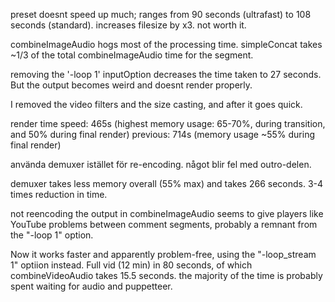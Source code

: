 preset doesnt speed up much; ranges from 90 seconds (ultrafast) to 108 seconds (standard). increases filesize by x3.
not worth it.

combineImageAudio hogs most of the processing time. 
simpleConcat takes ~1/3 of the total combineImageAudio time for the segment.

removing the '-loop 1' inputOption decreases the time taken to 27 seconds. But the output becomes weird and doesnt render properly.

I removed the video filters and the size casting, and after it goes quick.

render time speed: 465s (highest memory usage: 65-70%, during transition, and 50% during final render)
previous: 714s (memory usage ~55% during final render)

använda demuxer istället för re-encoding. något blir fel med outro-delen.

demuxer takes less memory overall (55% max) and takes 266 seconds. 3-4 times reduction in time. 

not reencoding the output in combineImageAudio seems to give players like YouTube problems between comment segments, probably a remnant from the "-loop 1" option.

Now it works faster and apparently problem-free, using the "-loop_stream 1" optiion instead. 
Full vid (12 min) in 80 seconds, of which combineVideoAudio takes 15.5 seconds.
the majority of the time is probably spent waiting for audio and puppetteer.
